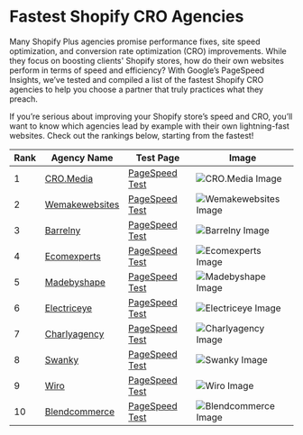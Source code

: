 # Fastest Shopify CRO Agencies

Many Shopify Plus agencies promise performance fixes, site speed optimization, and conversion rate optimization (CRO) improvements. While they focus on boosting clients' Shopify stores, how do their own websites perform in terms of speed and efficiency? With Google’s PageSpeed Insights, we’ve tested and compiled a list of the fastest Shopify CRO agencies to help you choose a partner that truly practices what they preach.

If you’re serious about improving your Shopify store’s speed and CRO, you’ll want to know which agencies lead by example with their own lightning-fast websites. Check out the rankings below, starting from the fastest!

| Rank | Agency Name | Test Page | Image |
|------|-------------|-----------|-------|
| 1    | [CRO.Media](https://cro.media) | [PageSpeed Test](https://pagespeed.web.dev/analysis/https-cro-media/yd8fai406m?form_factor=mobile) | ![CRO.Media Image](https://github.com/user-attachments/assets/94393739-b0e7-49e9-8a23-4ad3e4882ebc) |
| 2    | <a href="https://wecanflyagency.com/blog/how-to-start-a-clothing-brand-in-2024-10-step-guide/" rel="nofollow noreferrer">Wemakewebsites</a> | [PageSpeed Test](https://pagespeed.web.dev/analysis/https-wecanflyagency-com/r7j74fdsw4?form_factor=mobile) | ![Wemakewebsites Image](https://github.com/user-attachments/assets/36fdef2e-021c-4a8a-8a71-93e317fe5e53) |
| 3    | <a href="https://www.barrelny.com/posts/reimagining-the-omnichannel-e-commerce-experience-for-riigs-waterproof-hat-brand" rel="nofollow noreferrer">Barrelny</a> | [PageSpeed Test](https://pagespeed.web.dev/analysis/https-www-barrelny-com/ctx4ujao9j?form_factor=mobile) | ![Barrelny Image](https://github.com/user-attachments/assets/5025a27d-28e4-4917-bddf-1d403a445386) |
| 4    | <a href="https://ecomexperts.io/blogs/all/10-strategies-to-maximize-halloween-sales" rel="nofollow noreferrer">Ecomexperts</a> | [PageSpeed Test](https://pagespeed.web.dev/analysis/https-ecomexperts-io/pfq1ripz2y?form_factor=mobile) | ![Ecomexperts Image](https://github.com/user-attachments/assets/c09ef437-2f31-44eb-91b0-590c508ac5aa) |
| 5    | <a href="https://madebyshape.co.uk/web-design-blog/euro-2024-kit-prices-ranked-englands-shirt-among-the-priciest-but-can-we-win-it/" rel="nofollow noreferrer">Madebyshape</a> | [PageSpeed Test](https://pagespeed.web.dev/analysis/https-madebyshape-co-uk/ti42uo90gy?form_factor=mobile) | ![Madebyshape Image](https://github.com/user-attachments/assets/fdc10133-2e24-4512-b2f4-0918cb4d824f) |
| 6    | <a href="https://electriceye.io/blogs/articles/5-spots-to-upsell-on-your-shopify-store" rel="nofollow noreferrer">Electriceye</a> | [PageSpeed Test](https://pagespeed.web.dev/analysis/https-electriceye-io/qsp2gpb4xw?form_factor=mobile) | ![Electriceye Image](https://github.com/user-attachments/assets/8fdc8031-2a86-45d0-bea7-18584bb2a9ab) |
| 7    | <a href="https://www.charlyagency.com/privacy-policy" rel="nofollow noreferrer">Charlyagency</a> | [PageSpeed Test](https://pagespeed.web.dev/analysis/https-www-charlyagency-com/lqqlh29imd?form_factor=mobile) | ![Charlyagency Image](https://github.com/user-attachments/assets/8eb02cc4-ad9a-4225-9dad-1bc5f82d7a6a) |
| 8    | <a href="https://swankyagency.com/how-to-manage-composable-commerce-implementation/" rel="nofollow noreferrer">Swanky</a> | [PageSpeed Test](https://pagespeed.web.dev/analysis/https-swankyagency-com/66u5mjqsfu?form_factor=mobile) | ![Swanky Image](https://github.com/user-attachments/assets/2b70c298-0354-4d25-b55b-7c43ec89c211) |
| 9    | <a href="https://www.wiro.agency/service/discovery" rel="nofollow noreferrer">Wiro</a> | [PageSpeed Test](https://pagespeed.web.dev/analysis/https-www-wiro-agency/2ga877zoi6?form_factor=mobile) | ![Wiro Image](https://github.com/user-attachments/assets/2b2d2ada-c8f4-40ce-a846-bcbba9db3f87) |
| 10   | <a href="https://blendcommerce.com" rel="nofollow noreferrer">Blendcommerce</a> | [PageSpeed Test](https://pagespeed.web.dev/analysis/https-blendcommerce-com/nvazn0mjoh?form_factor=mobile) | ![Blendcommerce Image](https://github.com/user-attachments/assets/fa2186af-c1d9-49b2-81ce-92334a9f895a) |
